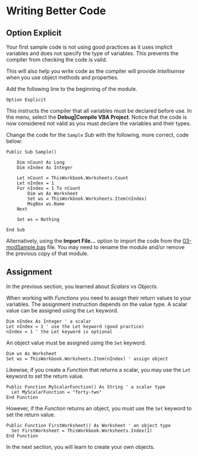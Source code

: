 # Writing Better Code

## Option Explicit

Your first sample code is not using good practices as it uses implicit variables and does not specify the type of variables. This prevents the
compiler from checking the code is valid.

This will also help you write code as the compiler will provide _Intellisense_ when you use object methods and properties.

Add the following line to the beginning of the module.

```basic
Option Explicit

```

This instructs the compiler that all variables must be declared before use. In the menu, select the **Debug|Compile VBA Project**. Notice that
the code is now considered not valid as you must declare the variables and
their types.

Change the code for the `Sample` _Sub_ with the following, more correct, code below:

```basic
Public Sub Sample()

    Dim nCount As Long
    Dim nIndex As Integer
    
    Let nCount = ThisWorkbook.Worksheets.Count
    Let nIndex = 1
    For nIndex = 1 To nCount
        Dim ws As Worksheet
        Set ws = ThisWorkbook.Worksheets.Item(nIndex)
        MsgBox ws.Name
    Next
    
    Set ws = Nothing

End Sub
```

Alternatively, using the **Import File…** option to import the code from the [03-modSample.bas](modules/03-modSample.bas) file. You may need to rename the module and/or remove the previous copy of that module.

## Assignment

In the previous section, you learned about _Scalars_ vs _Objects_.

When working with _Functions_ you need to assign their return values to your variables. The assignment instruction depends on the value type. A scalar value can be assigned using the `Let` keyword.

```basic
Dim nIndex As Integer ' a scalar
Let nIndex = 1 ' use the Let keyword (good practice)
nIndex = 1 ' the Let keyword is optional
```

An object value must be assigned using the `Set` keyword.

```basic
Dim ws As Worksheet
Set ws = ThisWorkbook.Worksheets.Item(nIndex) ' assign object
```

Likewise, if you create a _Function_ that returns a scalar,
you may use the `Let` keyword to set the return value.

```basic
Public Function MyScalarFunction() As String ' a scalar type
  Let MyScalarFunction = "forty-two"
End Function
```

However, if the _Function_ returns an object,
you must use the `Set` keyword to set the return value.

```basic
Public Function FirstWorksheet() As Worksheet ' an object type
  Set FirstWorksheet = ThisWorkbook.Worksheets.Index(1)
End Function
```

In the next section, you will learn to create your own objects.